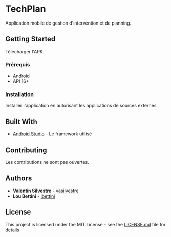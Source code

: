 # TechPlan

Application mobile de gestion d'intervention et de planning.

## Getting Started

Télécharger l'APK.

### Prérequis

* Android
* API 16+

### Installation

Installer l'application en autorisant les applications de sources externes.

## Built With

* [Android Studio](https://developer.android.com/studio/index.html) - Le framework utilisé

## Contributing

Les contributions ne sont pas ouvertes.

## Authors

* **Valentin Silvestre** - [vasilvestre](https://github.com/vasilvestre)
* **Lou Bettini** - [lbettini](https://github.com/loubettini)

## License

This project is licensed under the MIT License - see the [LICENSE.md](LICENSE.md) file for details
